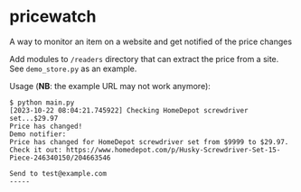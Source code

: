 # pricewatch
A way to monitor an item on a website and get notified of the price changes

Add modules to `/readers` directory that can extract the price from a site. See `demo_store.py` as an example.


Usage (__NB__: the example URL may not work anymore):
```shell
$ python main.py 
[2023-10-22 08:04:21.745922] Checking HomeDepot screwdriver set...$29.97
Price has changed!
Demo notifier: 
Price has changed for HomeDepot screwdriver set from $9999 to $29.97. Check it out: https://www.homedepot.com/p/Husky-Screwdriver-Set-15-Piece-246340150/204663546

Send to test@example.com
-----
```
